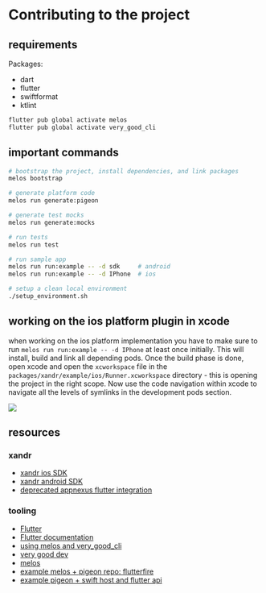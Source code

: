 # Contributing to the project

## requirements

Packages:

- dart
- flutter
- swiftformat
- ktlint

```bash
flutter pub global activate melos
flutter pub global activate very_good_cli
```

## important commands

```bash
# bootstrap the project, install dependencies, and link packages
melos bootstrap

# generate platform code
melos run generate:pigeon

# generate test mocks
melos run generate:mocks

# run tests
melos run test

# run sample app
melos run run:example -- -d sdk     # android
melos run run:example -- -d IPhone  # ios

# setup a clean local environment
./setup_environment.sh
```

## working on the ios platform plugin in xcode

when working on the ios platform implementation you have to make sure to run `melos run run:example -- -d IPhone` at least once initially.
This will install, build and link all depending pods.
Once the build phase is done, open xcode and open the `xcworkspace` file in the `packages/xandr/example/ios/Runner.xcworkspace` directory - this
is opening the project in the right scope.
Now use the code navigation within xcode to navigate all the levels of symlinks in the development pods section.

![](./doc/images/xcode.gif)

## resources

### xandr

- [xandr ios SDK](https://github.com/appnexus/mobile-sdk-ios)
- [xandr android SDK](https://github.com/appnexus/mobile-sdk-android)
- [deprecated appnexus flutter integration](https://github.com/schibsted/appnexus-flutter)

### tooling

- [Flutter](https://flutter.dev/)
- [Flutter documentation](https://flutter.dev/docs)
- [using melos and very_good_cli](https://adityadroid.medium.com/flutter-at-scale-code-sharing-using-a-monorepo-a7a46c427141)
- [very good dev](https://vgv.dev)
- [melos](https://melos.invertase.dev)
- [example melos + pigeon repo: flutterfire](https://github.com/firebase/flutterfire/)
- [example pigeon + swift host and flutter api](https://gitlab.com/twilio-flutter/conversations/-/blob/master/ios/Classes/SwiftTwilioConversationsPlugin.swift)
